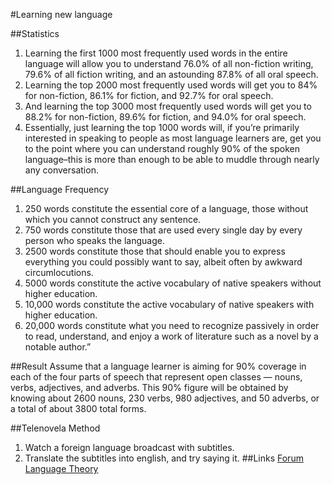#Learning new language

##Statistics
1. Learning the first 1000 most frequently used words in the entire language will allow you to understand 76.0% of all non-fiction writing, 79.6% of all fiction writing, and an astounding 87.8% of all oral speech.
2. Learning the top 2000 most frequently used words will get you to 84% for non-fiction, 86.1% for fiction, and 92.7% for oral speech.
3. And learning the top 3000 most frequently used words will get you to 88.2% for non-fiction, 89.6% for fiction, and 94.0% for oral speech.
4. Essentially, just learning the top 1000 words will, if you’re primarily interested in speaking to people as most language learners are, get you to the point where you can understand roughly 90% of the spoken language–this is more than enough to be able to muddle through nearly any conversation. 

##Language Frequency
1. 250 words constitute the essential core of a language, those without which you cannot construct any sentence.
2. 750 words constitute those that are used every single day by every person who speaks the language.
3. 2500 words constitute those that should enable you to express everything you could possibly want to say, albeit often by awkward circumlocutions.
4. 5000 words constitute the active vocabulary of native speakers without higher education.
5. 10,000 words constitute the active vocabulary of native speakers with higher education.
6. 20,000 words constitute what you need to recognize passively in order to read, understand, and enjoy a work of literature such as a novel by a notable author.”

##Result
Assume that a language learner is aiming for 90% coverage in each of the four parts of speech that represent open classes — nouns, verbs, adjectives, and adverbs. This 90% figure will be obtained by knowing about 2600 nouns, 230 verbs, 980 adjectives, and 50 adverbs, or a total of about 3800 total forms.

##Telenovela Method
1. Watch a foreign language broadcast with subtitles.
2. Translate the subtitles into english, and try saying it.
##Links
[Forum](http://how-to-learn-any-language.com/forum/default.asp)
[Language Theory](https://www.youtube.com/user/ProfASAr/videos)